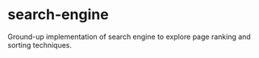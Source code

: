 # search-engine
Ground-up implementation of search engine to explore page ranking and sorting techniques.
